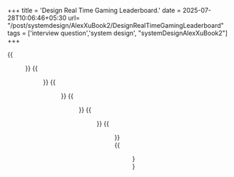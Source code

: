+++
title = 'Design Real Time Gaming Leaderboard.'
date = 2025-07-28T10:06:46+05:30
url= "/post/systemdesign/AlexXuBook2/DesignRealTimeGamingLeaderboard"
tags = ['interview question','system design', "systemDesignAlexXuBook2"]
+++

{{<figure src="/images/SystemDesign/DesignExample/RealTimeGamingLeaderBoard/ManageServices.png" alt="UserRequest." caption="Manage Services">}}
{{<figure src="/images/SystemDesign/DesignExample/RealTimeGamingLeaderBoard/ScoreAPoint.png" alt="UserRequest." caption="Score A Point">}}
{{<figure src="/images/SystemDesign/DesignExample/RealTimeGamingLeaderBoard/RetrieveLeaderboard.png" alt="UserRequest." caption="Retrieve Leaderboard">}}
{{<figure src="/images/SystemDesign/DesignExample/RealTimeGamingLeaderBoard/HashPartition.png" alt="UserRequest." caption="Hash Partition">}}
{{<figure src="/images/SystemDesign/DesignExample/RealTimeGamingLeaderBoard/Scatter-gather.png" alt="UserRequest." caption="Scatter-gather.">}}
{{<figure src="/images/SystemDesign/DesignExample/RealTimeGamingLeaderBoard/Scatter-GatherTop10Leaderboard.png" alt="UserRequest." caption="Scatter-Gather Top 10 Leaderboard.">}}
{{<figure src="/images/SystemDesign/DesignExample/RealTimeGamingLeaderBoard/GamingLeaderBoardSummary.png" alt="UserRequest." caption="GamingLeaderBoardSummary">}}
